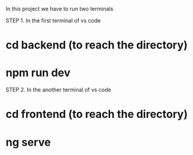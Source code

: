 In this project we have to run two terminals 

STEP 1. In the first terminal of vs code 


 # cd backend  (to reach the directory)
 # npm run dev 

STEP 2. In the another terminal of vs code 


 # cd frontend  (to reach the directory)
 # ng serve
